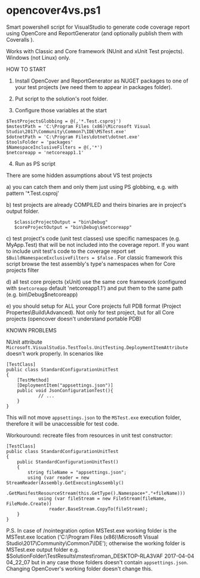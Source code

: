 # opencover4vs.ps1
Smart powershell script for VisualStudio to generate code coverage report using OpenCore and ReportGenerator (and optionally publish them with Coveralls ).

Works with Classic and Core framework (NUnit and xUnit Test projects). Windows (not Linux) only.

HOW TO START
1. Install OpenCover and ReportGenerator as NUGET packages to one of your test projects (we need them to appear in packages folder).

2. Put script to the solution's root folder.

3. Configure those variables at the start
```
$TestProjectsGlobbing = @(,'*.Test.csproj')
$mstestPath = 'C:\Program Files (x86)\Microsoft Visual Studio\2017\Community\Common7\IDE\MSTest.exe' 
$dotnetPath = 'C:\Program Files\dotnet\dotnet.exe'
$toolsFolder = 'packages'
$NamespaceInclusiveFilters = @(,'*') 
$netcoreapp = 'netcoreapp1.1'
```

4. Run as PS script

There are some hidden assumptions about VS test projects

   a) you can catch them and only them just using PS globbing, e.g. with pattern '*.Test.csproj'
   
   b) test projects are already COMPILED and theirs binaries are in project's output folder. 
```   
   $classicProjectOutput = "bin\Debug"
   $coreProjectOutput = "bin\Debug\$netcoreapp"
```
   c) test project's code (unit test classes) use specific namespaces (e.g. MyApp.Test) that will be not included into the coverage report. If you want to include unit test's code to the coverage report set `$BuildNamespaceExclusiveFilters = $false` . For classic framework this script browse the test assembly's type's namespaces when for Core projects filter

   d) all test core projects (xUnit) use the same core framework (configured with `$netcoreapp` default 'netcoreapp1.1') and put them to the same path (e.g. bin\Debug\$netcoreapp)
      
   e) you should setup for ALL your Core projects full PDB format (Project Propertes\Build\Advanced). Not only for test project, but for all Core projects (opencover doesn't understand portable PDB)

KNOWN PROBLEMS

NUnit attribute `Microsoft.VisualStudio.TestTools.UnitTesting.DeploymentItemAttribute` doesn't work properly. In scenarios like

    [TestClass]
    public class StandardConfigurationUnitTest
    {
        [TestMethod]
        [DeploymentItem("appsettings.json")]
        public void JsonConfigurationTest(){
                // ...    
        }
    }

This will not move `appsettings.json` to the `MSTest.exe` execution folder, therefore it will be unaccessible for test code.

Workouround: recreate files from resources in unit test constructor:

    [TestClass]
    public class StandardConfigurationUnitTest
    {
        public StandardConfigurationUnitTest()
        {
            string fileName = "appsettings.json";
            using (var reader = new StreamReader(Assembly.GetExecutingAssembly()
                .GetManifestResourceStream(this.GetType().Namespace+"."+fileName)))
                using (var fileStream = new FileStream(fileName, FileMode.Create))
                    reader.BaseStream.CopyTo(fileStream);
        }
    }

P.S. In case of /nointegration option MSTest.exe working folder is the MSTest.exe location ('C:\Program Files (x86)\Microsoft Visual Studio\2017\Community\Common7\IDE\'); otherwise the working folder is MSTest.exe output folder e.g. $SolutionFolder\TestResults\mstest\roman_DESKTOP-RLA3VAF 2017-04-04 04_22_07 but in any case those folders doesn't contain `appsettings.json`. Changing OpenCover's working folder doesn't change this.

